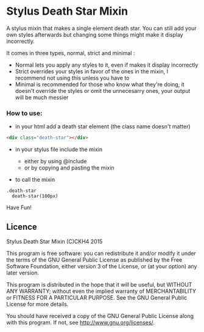 # Stylus Death Star Mixin
A stylus mixin that makes a single element death star. You can still add your own styles afterwards but changing some things might make it display incorrectly.

It comes in three types, normal, strict and minimal :
- Normal lets you apply any styles to it, even if makes it display incorrectly
- Strict overrides your styles in favor of the ones in the mixin, I recommend not using this unless you have to
- Minimal is recommended for those who know what they're doing, it doesn't override the styles or omit the unnecesarry ones, your output will be much messier

### How to use:

- in your html add a death star element (the class name doesn't matter)
```HTML
<div class="death-star"></div>
```

- in your stylus file include the mixin
  - either by using @include
  - or by copying and pasting the mixin

- to call the mixin
```stylus
.death-star
  death-star(100px)
```

Have Fun!



## Licence
Stylus Death Star Mixin
(C)CKH4 2015

This program is free software: you can redistribute it and/or modify
it under the terms of the GNU General Public License as published by
the Free Software Foundation, either version 3 of the License, or
(at your option) any later version.

This program is distributed in the hope that it will be useful,
but WITHOUT ANY WARRANTY; without even the implied warranty of
MERCHANTABILITY or FITNESS FOR A PARTICULAR PURPOSE.  See the
GNU General Public License for more details.

You should have received a copy of the GNU General Public License
along with this program.  If not, see <http://www.gnu.org/licenses/>.
